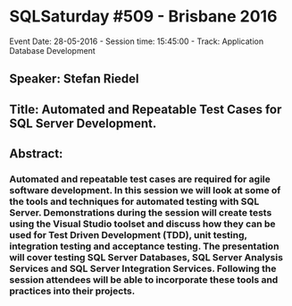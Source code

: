 # SQLSaturday #509 - Brisbane 2016
Event Date: 28-05-2016 - Session time: 15:45:00 - Track: Application  Database Development
## Speaker: Stefan Riedel
## Title: Automated and Repeatable Test Cases for SQL Server Development.
## Abstract:
### Automated and repeatable test cases are required for agile software development.  In this session we will look at some of the tools and techniques for automated testing with SQL Server.  Demonstrations during the session will create tests using the Visual Studio toolset and discuss how they can be used for Test Driven Development (TDD), unit testing, integration testing and acceptance testing.  The presentation will cover testing SQL Server Databases, SQL Server Analysis Services and SQL Server Integration Services.  Following the session attendees will be able to incorporate these tools and practices into their projects.
